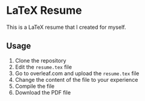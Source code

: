 # LaTeX Resume
This is a LaTeX resume that I created for myself.

## Usage
1. Clone the repository
2. Edit the `resume.tex` file
3. Go to overleaf.com and upload the `resume.tex` file
4. Change the content of the file to your experience
5. Compile the file
6. Download the PDF file